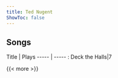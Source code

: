 ```yaml
---
title: Ted Nugent
ShowToc: false
---
```


## Songs
Title | Plays 
----- | ----- : 
Deck the Halls|7

{{< more >}}